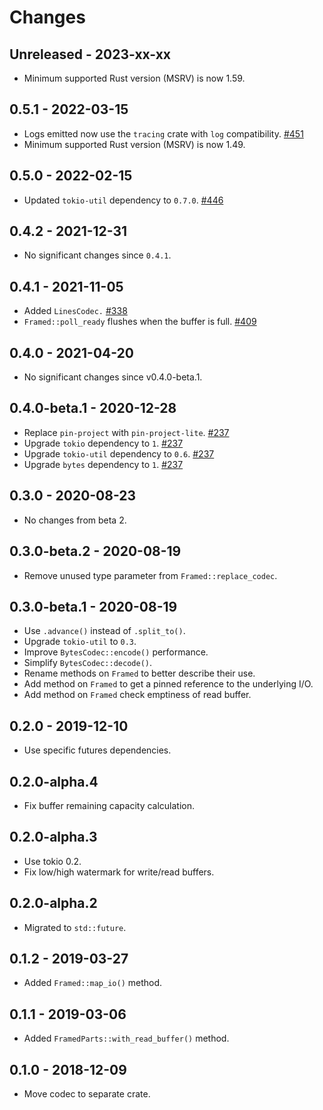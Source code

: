 # Changes

## Unreleased - 2023-xx-xx

- Minimum supported Rust version (MSRV) is now 1.59.

## 0.5.1 - 2022-03-15

- Logs emitted now use the `tracing` crate with `log` compatibility. [#451]
- Minimum supported Rust version (MSRV) is now 1.49.

[#451]: https://github.com/actix/actix-net/pull/451

## 0.5.0 - 2022-02-15

- Updated `tokio-util` dependency to `0.7.0`. [#446]

[#446]: https://github.com/actix/actix-net/pull/446

## 0.4.2 - 2021-12-31

- No significant changes since `0.4.1`.

## 0.4.1 - 2021-11-05

- Added `LinesCodec.` [#338]
- `Framed::poll_ready` flushes when the buffer is full. [#409]

[#338]: https://github.com/actix/actix-net/pull/338
[#409]: https://github.com/actix/actix-net/pull/409

## 0.4.0 - 2021-04-20

- No significant changes since v0.4.0-beta.1.

## 0.4.0-beta.1 - 2020-12-28

- Replace `pin-project` with `pin-project-lite`. [#237]
- Upgrade `tokio` dependency to `1`. [#237]
- Upgrade `tokio-util` dependency to `0.6`. [#237]
- Upgrade `bytes` dependency to `1`. [#237]

[#237]: https://github.com/actix/actix-net/pull/237

## 0.3.0 - 2020-08-23

- No changes from beta 2.

## 0.3.0-beta.2 - 2020-08-19

- Remove unused type parameter from `Framed::replace_codec`.

## 0.3.0-beta.1 - 2020-08-19

- Use `.advance()` instead of `.split_to()`.
- Upgrade `tokio-util` to `0.3`.
- Improve `BytesCodec::encode()` performance.
- Simplify `BytesCodec::decode()`.
- Rename methods on `Framed` to better describe their use.
- Add method on `Framed` to get a pinned reference to the underlying I/O.
- Add method on `Framed` check emptiness of read buffer.

## 0.2.0 - 2019-12-10

- Use specific futures dependencies.

## 0.2.0-alpha.4

- Fix buffer remaining capacity calculation.

## 0.2.0-alpha.3

- Use tokio 0.2.
- Fix low/high watermark for write/read buffers.

## 0.2.0-alpha.2

- Migrated to `std::future`.

## 0.1.2 - 2019-03-27

- Added `Framed::map_io()` method.

## 0.1.1 - 2019-03-06

- Added `FramedParts::with_read_buffer()` method.

## 0.1.0 - 2018-12-09

- Move codec to separate crate.
